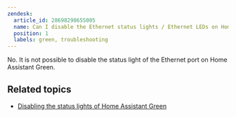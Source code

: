 ```yaml
---
zendesk:
  article_id: 28698298655005
  name: Can I disable the Ethernet status lights / Ethernet LEDs on Home Assistant Green?
  position: 1
  labels: green, troubleshooting
---
```


No. It is not possible to disable the status light of the Ethernet port on Home Assistant Green.

## Related topics

- [Disabling the status lights of Home Assistant Green](/hc/en-us/articles/28604790232349)
